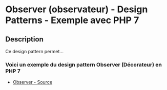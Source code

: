 # Observer (observateur) - Design Patterns - Exemple avec PHP 7




## Description

Ce design pattern permet...






### Voici un exemple du design pattern Observer (Décorateur) en PHP 7

* [Observer - Source](https://github.com/stephweb/design-patterns-php/blob/master/src/observer/index.php)